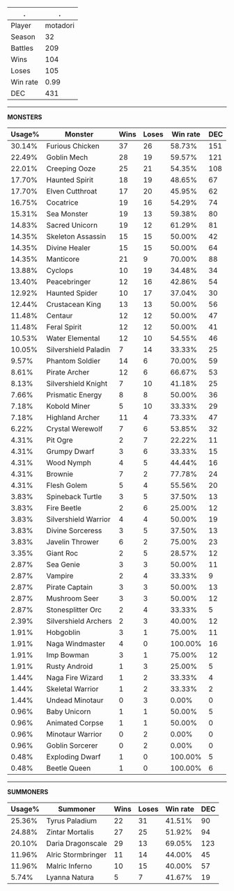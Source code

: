 .|.
|-|-
Player|motadori
Season|32
Battles|209
Wins|104
Loses|105
Win rate|0.99
DEC|431

---
**MONSTERS**

Usage%|Monster|Wins|Loses|Win rate|DEC|
-|-|-|-|-|-|
30.14%|Furious Chicken|37|26|58.73%|151|
22.49%|Goblin Mech|28|19|59.57%|121|
22.01%|Creeping Ooze|25|21|54.35%|108|
17.70%|Haunted Spirit|18|19|48.65%|67|
17.70%|Elven Cutthroat|17|20|45.95%|62|
16.75%|Cocatrice|19|16|54.29%|74|
15.31%|Sea Monster|19|13|59.38%|80|
14.83%|Sacred Unicorn|19|12|61.29%|81|
14.35%|Skeleton Assassin|15|15|50.00%|42|
14.35%|Divine Healer|15|15|50.00%|64|
14.35%|Manticore|21|9|70.00%|88|
13.88%|Cyclops|10|19|34.48%|34|
13.40%|Peacebringer|12|16|42.86%|54|
12.92%|Haunted Spider|10|17|37.04%|30|
12.44%|Crustacean King|13|13|50.00%|56|
11.48%|Centaur|12|12|50.00%|47|
11.48%|Feral Spirit|12|12|50.00%|41|
10.53%|Water Elemental|12|10|54.55%|46|
10.05%|Silvershield Paladin|7|14|33.33%|25|
9.57%|Phantom Soldier|14|6|70.00%|59|
8.61%|Pirate Archer|12|6|66.67%|53|
8.13%|Silvershield Knight|7|10|41.18%|25|
7.66%|Prismatic Energy|8|8|50.00%|36|
7.18%|Kobold Miner|5|10|33.33%|29|
7.18%|Highland Archer|11|4|73.33%|47|
6.22%|Crystal Werewolf|7|6|53.85%|32|
4.31%|Pit Ogre|2|7|22.22%|11|
4.31%|Grumpy Dwarf|3|6|33.33%|15|
4.31%|Wood Nymph|4|5|44.44%|16|
4.31%|Brownie|7|2|77.78%|24|
4.31%|Flesh Golem|5|4|55.56%|20|
3.83%|Spineback Turtle|3|5|37.50%|13|
3.83%|Fire Beetle|2|6|25.00%|12|
3.83%|Silvershield Warrior|4|4|50.00%|19|
3.83%|Divine Sorceress|3|5|37.50%|13|
3.83%|Javelin Thrower|6|2|75.00%|23|
3.35%|Giant Roc|2|5|28.57%|12|
2.87%|Sea Genie|3|3|50.00%|11|
2.87%|Vampire|2|4|33.33%|9|
2.87%|Pirate Captain|3|3|50.00%|13|
2.87%|Mushroom Seer|3|3|50.00%|12|
2.87%|Stonesplitter Orc|2|4|33.33%|5|
2.39%|Silvershield Archers|2|3|40.00%|12|
1.91%|Hobgoblin|3|1|75.00%|11|
1.91%|Naga Windmaster|4|0|100.00%|16|
1.91%|Imp Bowman|3|1|75.00%|12|
1.91%|Rusty Android|1|3|25.00%|5|
1.44%|Naga Fire Wizard|1|2|33.33%|4|
1.44%|Skeletal Warrior|1|2|33.33%|2|
1.44%|Undead Minotaur|0|3|0.00%|0|
0.96%|Baby Unicorn|1|1|50.00%|5|
0.96%|Animated Corpse|1|1|50.00%|0|
0.96%|Minotaur Warrior|0|2|0.00%|0|
0.96%|Goblin Sorcerer|0|2|0.00%|0|
0.48%|Exploding Dwarf|1|0|100.00%|5|
0.48%|Beetle Queen|1|0|100.00%|6|

---
**SUMMONERS**

Usage%|Summoner|Wins|Loses|Win rate|DEC|
-|-|-|-|-|-|
25.36%|Tyrus Paladium|22|31|41.51%|90|
24.88%|Zintar Mortalis|27|25|51.92%|94|
20.10%|Daria Dragonscale|29|13|69.05%|123|
11.96%|Alric Stormbringer|11|14|44.00%|45|
11.96%|Malric Inferno|10|15|40.00%|57|
5.74%|Lyanna Natura|5|7|41.67%|19|
